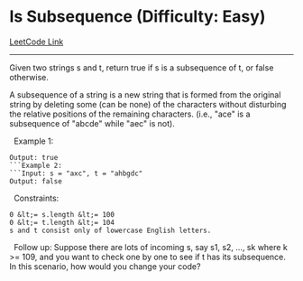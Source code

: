 # Is Subsequence (Difficulty: Easy)

[LeetCode Link](https://leetcode.com/problems/is-subsequence/)

---

Given two strings s and t, return true if s is a subsequence of t, or false otherwise.

A subsequence of a string is a new string that is formed from the original string by deleting some (can be none) of the characters without disturbing the relative positions of the remaining characters. (i.e., &quot;ace&quot; is a subsequence of &quot;abcde&quot; while &quot;aec&quot; is not).

&nbsp;
Example 1:
```Input: s = "abc", t = "ahbgdc"
Output: true
```Example 2:
```Input: s = "axc", t = "ahbgdc"
Output: false
```
&nbsp;
Constraints:


	0 &lt;= s.length &lt;= 100
	0 &lt;= t.length &lt;= 104
	s and t consist only of lowercase English letters.


&nbsp;
Follow up: Suppose there are lots of incoming s, say s1, s2, ..., sk where k &gt;= 109, and you want to check one by one to see if t has its subsequence. In this scenario, how would you change your code?
